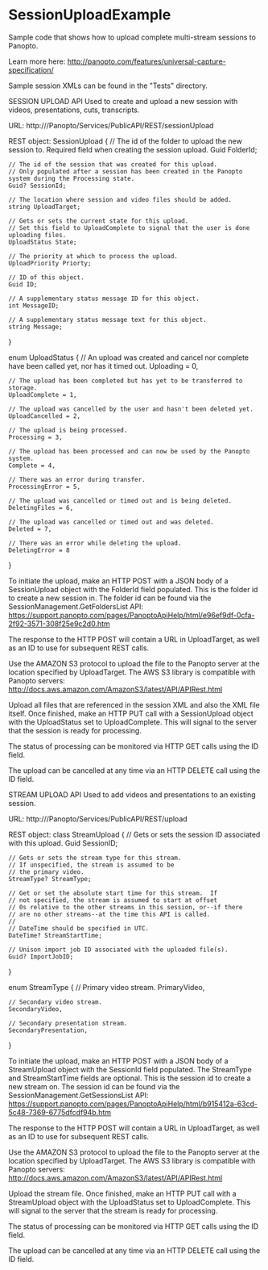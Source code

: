 # SessionUploadExample
Sample code that shows how to upload complete multi-stream sessions to Panopto.

Learn more here:
http://panopto.com/features/universal-capture-specification/

Sample session XMLs can be found in the "Tests" directory.

SESSION UPLOAD API
Used to create and upload a new session with videos, presentations, cuts, transcripts.

URL: http://<server>/Panopto/Services/PublicAPI/REST/sessionUpload

REST object:
SessionUpload
{
    // The id of the folder to upload the new session to. Required field when creating the session upload.
    Guid FolderId;

    // The id of the session that was created for this upload.
    // Only populated after a session has been created in the Panopto system during the Processing state.
    Guid? SessionId;
    
    // The location where session and video files should be added.
    string UploadTarget;

    // Gets or sets the current state for this upload.
    // Set this field to UploadComplete to signal that the user is done uploading files.
    UploadStatus State;

    // The priority at which to process the upload.
    UploadPriority Priorty;
    
    // ID of this object.
    Guid ID;

    // A supplementary status message ID for this object.
    int MessageID;

    // A supplementary status message text for this object.
    string Message;
}

enum UploadStatus
{
    // An upload was created and cancel nor complete have been called yet, nor has it timed out.
    Uploading = 0,

    // The upload has been completed but has yet to be transferred to storage.
    UploadComplete = 1,

    // The upload was cancelled by the user and hasn't been deleted yet.
    UploadCancelled = 2,

    // The upload is being processed.
    Processing = 3,

    // The upload has been processed and can now be used by the Panopto system.
    Complete = 4,

    // There was an error during transfer.
    ProcessingError = 5,

    // The upload was cancelled or timed out and is being deleted.
    DeletingFiles = 6,

    // The upload was cancelled or timed out and was deleted.
    Deleted = 7,

    // There was an error while deleting the upload.
    DeletingError = 8
}

To initiate the upload, make an HTTP POST with a JSON body of a SessionUpload object with the FolderId field populated. This is the folder id to create a new session in. The folder id can be found via the SessionManagement.GetFoldersList API: https://support.panopto.com/pages/PanoptoApiHelp/html/e96ef9df-0cfa-2f92-3571-308f25e9c2d0.htm

The response to the HTTP POST will contain a URL in UploadTarget, as well as an ID to use for subsequent REST calls.

Use the AMAZON S3 protocol to upload the file to the Panopto server at the location specified by UploadTarget. The AWS S3 library is compatible with Panopto servers: http://docs.aws.amazon.com/AmazonS3/latest/API/APIRest.html

Upload all files that are referenced in the session XML and also the XML file itself. Once finished, make an HTTP PUT call with a SessionUpload object with the UploadStatus set to UploadComplete. This will signal to the server that the session is ready for processing.

The status of processing can be monitored via HTTP GET calls using the ID field.

The upload can be cancelled at any time via an HTTP DELETE call using the ID field.


STREAM UPLOAD API
Used to add videos and presentations to an existing session.

URL: http://<server>/Panopto/Services/PublicAPI/REST/upload

REST object:
class StreamUpload
{
    // Gets or sets the session ID associated with this upload.
    Guid SessionID;

    // Gets or sets the stream type for this stream.
    // If unspecified, the stream is assumed to be
    // the primary video.
    StreamType? StreamType;

    // Get or set the absolute start time for this stream.  If
    // not specified, the stream is assumed to start at offset
    // 0s relative to the other streams in this session, or--if there 
    // are no other streams--at the time this API is called.
    // 
    // DateTime should be specified in UTC.
    DateTime? StreamStartTime;

    // Unison import job ID associated with the uploaded file(s).
    Guid? ImportJobID;
}

enum StreamType
{
    // Primary video stream.
    PrimaryVideo,

    // Secondary video stream.
    SecondaryVideo,

    // Secondary presentation stream.
    SecondaryPresentation,
}

To initiate the upload, make an HTTP POST with a JSON body of a StreamUpload object with the SessionId field populated. The StreamType and StreamStartTime fields are optional. This is the session id to create a new stream on. The session id can be found via the SessionManagement.GetSessionsList API: https://support.panopto.com/pages/PanoptoApiHelp/html/b915412a-63cd-5c48-7369-6775dfcdf94b.htm

The response to the HTTP POST will contain a URL in UploadTarget, as well as an ID to use for subsequent REST calls.

Use the AMAZON S3 protocol to upload the file to the Panopto server at the location specified by UploadTarget. The AWS S3 library is compatible with Panopto servers: http://docs.aws.amazon.com/AmazonS3/latest/API/APIRest.html

Upload the stream file. Once finished, make an HTTP PUT call with a StreamUpload object with the UploadStatus set to UploadComplete. This will signal to the server that the stream is ready for processing.

The status of processing can be monitored via HTTP GET calls using the ID field.

The upload can be cancelled at any time via an HTTP DELETE call using the ID field.